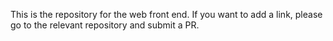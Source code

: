 This is the repository for the web front end.
If you want to add a link, please go to the relevant repository and submit a PR.

